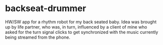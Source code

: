 # backseat-drummer
HW/SW app for a rhythm robot for my back seated baby.
Idea was brought up by life partner, who was, in turn, influenced by a client of mine who asked for the turn signal clicks to get synchronized with the music currently being streamed from the phone.
